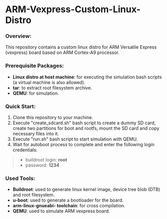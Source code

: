 # ARM-Vexpress-Custom-Linux-Distro
### Overview:
This repository contains a custom linux distro for ARM Versatile Express (vexpress) board based on ARM Cortex-A9 processor.

### Prerequisite Packages:
* **Linux distro at host machine**: for executing the simulation bash scripts (a virtual machine is also allowed).
* **tar**: to extract root filesystem archive.
* **QEMU**: for simulation.

### Quick Start:
1. Clone this repository to your machine.
2. Execute "create_sdcard.sh" bash script to create a dummy SD card, create two partitions for boot and rootfs, mount the SD card and copy necessary files into it.
3. Execute "run.sh" bash script to start simulation with QEMU.
4. Wait for autoboot process to complete and enter the following login credentials:
> * buildroot login: **root**
> * password: **1234**

### Used Tools:
* **Buildroot**: used to generate linux kernel image, device tree blob (DTB) and root filesystem.
* **u-boot**: used to generate a bootloader for the board.
* **arm-linux-gnueabi- toolchain**: for cross compilation.
* **QEMU**: used to simulate ARM vexpress board.
